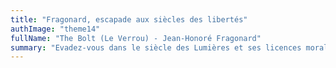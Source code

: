 ```yaml
---
title: "Fragonard, escapade aux siècles des libertés"
authImage: "theme14"
fullName: "The Bolt (Le Verrou) - Jean-Honoré Fragonard"
summary: "Evadez-vous dans le siècle des Lumières et ses licences morales avec le fameux Verrou de Fragonard, qui n’a pas révélé tous ses secrets."
---
```

